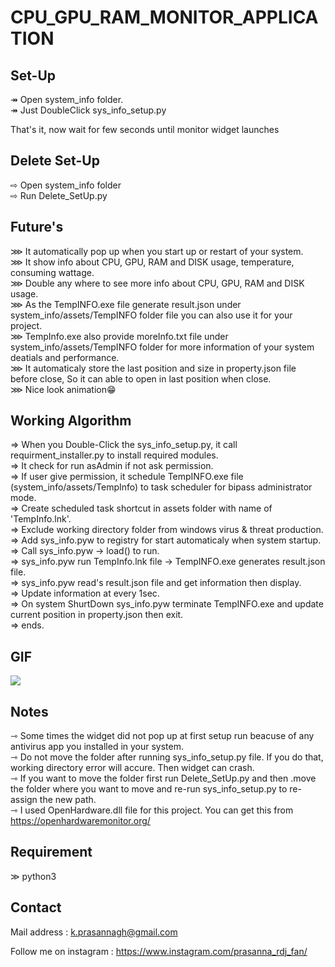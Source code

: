 # CPU_GPU_RAM_MONITOR_APPLICATION

## Set-Up
  ↠ Open system_info folder. <br>
  ↠ Just DoubleClick sys_info_setup.py <br>
  
  That's it, now wait for few seconds until monitor widget launches <br>
  
## Delete Set-Up 
  ⇨ Open system_info folder <br>
  ⇨ Run Delete_SetUp.py <br>
  
## Future's 
  ⋙ It automatically pop up when you start up or restart of your system. <br>
  ⋙ It show info about CPU, GPU, RAM and DISK usage, temperature, consuming wattage. <br>
  ⋙ Double any where to see more info about CPU, GPU, RAM and DISK usage. <br>
  ⋙ As the TempINFO.exe file generate result.json under system_info/assets/TempINFO folder file you can also use it for your project. <br>
  ⋙ TempInfo.exe also provide moreInfo.txt file under system_info/assets/TempINFO folder for more information of your system deatials and performance. <br>
  ⋙ It automaticaly store the last position and size in property.json file before close, So it can able to open in last position when close. <br>
  ⋙ Nice look animation😁 <br>
  
## Working Algorithm 
  ⇒ When you Double-Click the sys_info_setup.py, it call requirment_installer.py to install required modules. <br>
  ⇒ It check for run asAdmin if not ask permission. <br>
  ⇒ If user give permission, it schedule TempINFO.exe file (system_info/assets/TempInfo) to task scheduler for bipass administrator mode. <br>
  ⇒ Create scheduled task shortcut in assets folder with name of 'TempInfo.lnk'. <br>
  ⇒ Exclude working directory folder from windows virus & threat production. <br>
  ⇒ Add sys_info.pyw to registry for start automaticaly when system startup. <br>
  ⇒ Call sys_info.pyw -> load() to run. <br>
  ⇒ sys_info.pyw run TempInfo.lnk file -> TempINFO.exe generates result.json file. <br>
  ⇒ sys_info.pyw read's result.json file and get information then display. <br>
  ⇒ Update information at every 1sec. <br>
  ⇒ On system ShurtDown sys_info.pyw terminate TempINFO.exe and update current position in property.json then exit. <br>
  ⇒ ends. <br>
  
## GIF

<img src="https://github.com/prasanna892/CPU_GPU_RAM_MONITOR_WIDGET/blob/main/Video.gif" />
  
## Notes
  ⇾ Some times the widget did not pop up at first setup run beacuse of any antivirus app you installed in your system. <br>
  ⇾ Do not move the folder after running sys_info_setup.py file. If you do that, working directory error will accure. Then widget can crash. <br>
  ⇾ If you want to move the folder first run Delete_SetUp.py and then .move the folder where you want to move and re-run sys_info_setup.py to re-assign the new path. <br>
  ⇾ I used OpenHardware.dll file for this project. You can get this from https://openhardwaremonitor.org/ 

## Requirement 
  ≫ python3

## Contact 

Mail address : k.prasannagh@gmail.com

Follow me on instagram : https://www.instagram.com/prasanna_rdj_fan/
